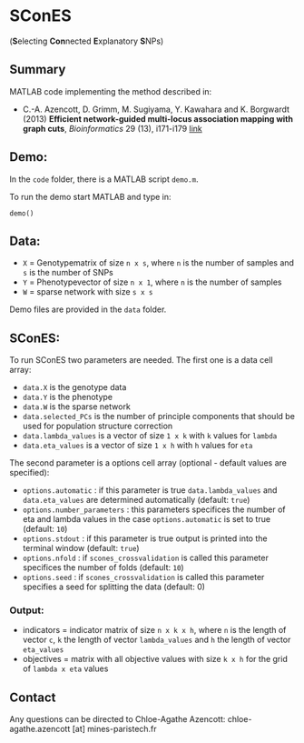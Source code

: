 # SConES


(**S**electing **Con**nected **E**xplanatory **S**NPs)

## Summary


MATLAB code implementing the method described in:  
* C.-A. Azencott, D. Grimm, M. Sugiyama, Y. Kawahara and K. Borgwardt (2013)
**Efficient network-guided multi-locus association mapping with graph cuts**,
 _Bioinformatics_ 29 (13), i171-i179  [link](http://bioinformatics.oxfordjournals.org/content/29/13/i171)



## Demo:

In the `code` folder, there is a MATLAB script `demo.m`.  

To run the demo start MATLAB and type in:   

```
demo()
```


## Data:

* `X` = Genotypematrix of size `n x s`, where `n` is the number of samples and `s` is the number of SNPs  
* `Y` = Phenotypevector of size `n x 1`, where `n` is the number of samples  
* `W` = sparse network with size `s x s`  


Demo files are provided in the `data` folder.


## SConES:


To run SConES two parameters are needed. The first one is a data cell array:

* `data.X` is the genotype data 
* `data.Y` is the phenotype  
* `data.W` is the sparse network  
* `data.selected_PCs` is the number of principle components that should be used for population structure correction  
* `data.lambda_values` is a vector of size `1 x k` with `k` values for `lambda`  
* `data.eta_values` is a vector of size `1 x h` with `h` values for `eta`  


The second parameter is a options cell array (optional - default values are specified):

* `options.automatic` : if this parameter is true `data.lambda_values` and `data.eta_values` are determined automatically (default: `true`)  
* `options.number_parameters` : this parameters specifices the number of eta and lambda values in the case `options.automatic` is set to true (default: `10`)  
* `options.stdout` : if this parameter is true output is printed into the terminal window (default: `true`)  
* `options.nfold` : if `scones_crossvalidation` is called this parameter specifices the number of folds (default: `10`)  
* `options.seed` : if `scones_crossvalidation` is called this parameter specifies a seed for splitting the data (default: 0)  

### Output: 

* indicators = indicator matrix of size `n x k x h`, where `n` is the length of vector `c`, `k` the length of vector `lambda_values` and `h` the length of vector `eta_values`
* objectives = matrix with all objective values with size `k x h` for the grid of `lambda x eta` values



## Contact 

Any questions can be directed to Chloe-Agathe Azencott: chloe-agathe.azencott [at] mines-paristech.fr


